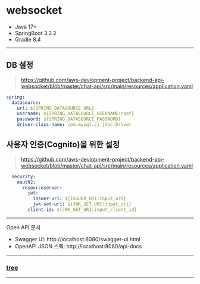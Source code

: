 # websocket

- Java 17+
- SpringBoot 3.3.2
- Gradle 8.4

---
## DB 설정

> https://github.com/aws-devlopment-project/backend-api-websocket/blob/master/chat-api/src/main/resources/application.yaml

```yaml
spring:
  datasource:
    url: ${SPRING_DATASOURCE_URL}
    username: ${SPRING_DATASOURCE_USERNAME:root}
    password: ${SPRING_DATASOURCE_PASSWORD}
    driver-class-name: com.mysql.cj.jdbc.Driver
```

## 사용자 인증(Cognito)을 위한 설정

> https://github.com/aws-devlopment-project/backend-api-websocket/blob/master/chat-api/src/main/resources/application.yaml

```yaml
  security:
    oauth2:
      resourceserver:
        jwt:
          issuer-uri: ${ISSUER_URI:input_uri}
          jwk-set-uri: ${JWK_SET_URI:input_uri}
        client-id: ${JWK_SET_URI:input_client_id}
```

---

Open API 문서
- Swagger UI: http://localhost:8080/swagger-ui.html
- OpenAPI JSON 스펙: http://localhost:8080/api-docs

---

### [tree](tree)

---
